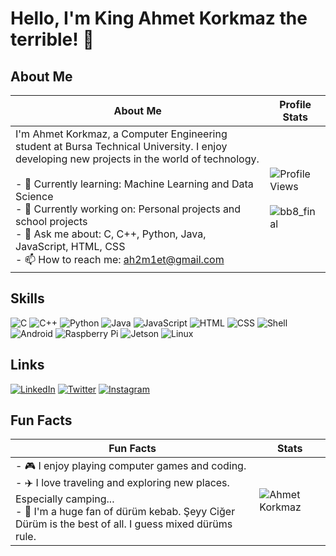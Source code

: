 # Hello, I'm King Ahmet Korkmaz the terrible! 👋

## About Me

| About Me | Profile Stats |
|----------|---------------|
| I'm Ahmet Korkmaz, a Computer Engineering student at Bursa Technical University. I enjoy developing new projects in the world of technology.<br><br> - 🌱 Currently learning: Machine Learning and Data Science<br> - 🔭 Currently working on: Personal projects and school projects<br> - 💬 Ask me about: C, C++, Python, Java, JavaScript, HTML, CSS<br> - 📫 How to reach me: [ah2m1et@gmail.com](mailto:ah2m1et@gmail.com) | ![Profile Views](https://komarev.com/ghpvc/?username=ahmetkorkmaz&color=blue)<br><br>![bb8_final](https://github.com/Ah2m1et/Ah2m1et/assets/103003160/9f2b5ea2-5186-4eda-868f-7eca1cf24956) |


## Skills

![C](https://img.shields.io/badge/-C-000?&logo=C)
![C++](https://img.shields.io/badge/-C++-000?&logo=C++)
![Python](https://img.shields.io/badge/-Python-000?&logo=Python)
![Java](https://img.shields.io/badge/-Java-000?&logo=Java)
![JavaScript](https://img.shields.io/badge/-JavaScript-000?&logo=JavaScript)
![HTML](https://img.shields.io/badge/-HTML-000?&logo=HTML5)
![CSS](https://img.shields.io/badge/-CSS-000?&logo=CSS3)
![Shell](https://img.shields.io/badge/-Shell-000?&logo=Shell)
![Android](https://img.shields.io/badge/-Android-000?&logo=Android)
![Raspberry Pi](https://img.shields.io/badge/-Raspberry_Pi-000?&logo=Raspberry%20Pi)
![Jetson](https://img.shields.io/badge/-Jetson-000?&logo=NVIDIA)
![Linux](https://img.shields.io/badge/-Linux-000?&logo=Linux)

## Links

[![LinkedIn](https://img.shields.io/badge/LinkedIn-%230077B5.svg?&logo=linkedin&logoColor=white)](https://www.linkedin.com/in/ahmet-korkmaz-59772721b)
[![Twitter](https://img.shields.io/badge/Twitter-%231DA1F2.svg?&logo=twitter&logoColor=white)](https://x.com/ahmetkorkmaz099)
[![Instagram](https://img.shields.io/badge/Instagram-%23E4405F.svg?&logo=instagram&logoColor=white)](https://instagram.com/ahmet_korkmaz.1)

## Fun Facts

| Fun Facts | Stats |
|-----------|-------|
| - 🎮 I enjoy playing computer games and coding.<br> - ✈️ I love traveling and exploring new places. Especially camping...<br> - 🌯 I'm a huge fan of dürüm kebab. Şeyy Ciğer Dürüm is the best of all. I guess mixed dürüms rule. | ![Ahmet Korkmaz](https://github-readme-stats.vercel.app/api/top-langs/?username=Ah2m1et&layout=compact&theme=dark) |
